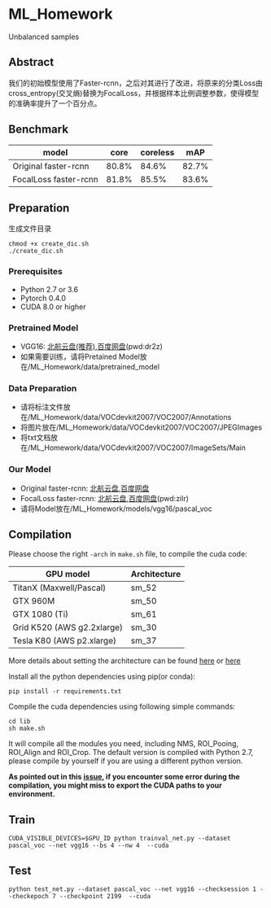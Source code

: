 # ML_Homework
Unbalanced samples
## Abstract
我们的初始模型使用了Faster-rcnn，之后对其进行了改进，将原来的分类Loss由cross_entropy(交叉熵)替换为FocalLoss，并根据样本比例调整参数，使得模型的准确率提升了一个百分点。
## Benchmark

model | core | coreless | mAP
-----|-----|-----|-----
Original faster-rcnn|80.8%|84.6%|82.7%
FocalLoss faster-rcnn|81.8%|85.5%|83.6%

## Preparation
生成文件目录
```
chmod +x create_dic.sh
./create_dic.sh
```

### Prerequisites

* Python 2.7 or 3.6
* Pytorch 0.4.0
* CUDA 8.0 or higher

### Pretrained Model

* VGG16: [北航云盘(推荐)](https://bhpan.buaa.edu.cn:443/link/191910ACBDABF091D791870D70FC5017),[百度网盘](https://pan.baidu.com/s/1lT0bnD_0pLh79aZVdHcZ-A)(pwd:dr2z)
* 如果需要训练，请将Pretained Model放在/ML_Homework/data/pretrained_model

### Data Preparation

* 请将标注文件放在/ML_Homework/data/VOCdevkit2007/VOC2007/Annotations
* 将图片放在/ML_Homework/data/VOCdevkit2007/VOC2007/JPEGImages
* 将txt文档放在/ML_Homework/data/VOCdevkit2007/VOC2007/ImageSets/Main

### Our Model

* Original faster-rcnn: [北航云盘](),[百度网盘]()
* FocalLoss faster-rcnn: [北航云盘](https://bhpan.buaa.edu.cn:443/link/4160AAABF2630AA0295B81FAE782D289),[百度网盘](https://pan.baidu.com/s/1hYXTo8RvTqiSrQXp1xjuEg)(pwd:zilr)
* 请将Model放在/ML_Homework/models/vgg16/pascal_voc

## Compilation

Please choose the right `-arch` in `make.sh` file, to compile the cuda code:

  | GPU model  | Architecture |
  | ------------- | ------------- |
  | TitanX (Maxwell/Pascal) | sm_52 |
  | GTX 960M | sm_50 |
  | GTX 1080 (Ti) | sm_61 |
  | Grid K520 (AWS g2.2xlarge) | sm_30 |
  | Tesla K80 (AWS p2.xlarge) | sm_37 |

More details about setting the architecture can be found [here](https://developer.nvidia.com/cuda-gpus) or [here](http://arnon.dk/matching-sm-architectures-arch-and-gencode-for-various-nvidia-cards/)

Install all the python dependencies using pip(or conda):
```
pip install -r requirements.txt
```

Compile the cuda dependencies using following simple commands:

```
cd lib
sh make.sh
```

It will compile all the modules you need, including NMS, ROI_Pooing, ROI_Align and ROI_Crop. The default version is compiled with Python 2.7, please compile by yourself if you are using a different python version.

**As pointed out in this [issue](https://github.com/jwyang/faster-rcnn.pytorch/issues/16), if you encounter some error during the compilation, you might miss to export the CUDA paths to your environment.**

## Train
```
CUDA_VISIBLE_DEVICES=$GPU_ID python trainval_net.py --dataset pascal_voc --net vgg16 --bs 4 --nw 4  --cuda
```

## Test
```
python test_net.py --dataset pascal_voc --net vgg16 --checksession 1 --checkepoch 7 --checkpoint 2199  --cuda
```
